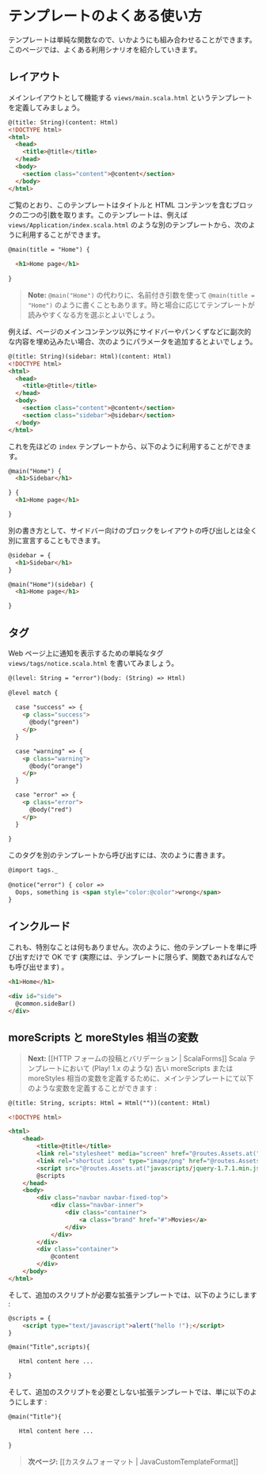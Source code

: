 <!--- Copyright (C) 2009-2013 Typesafe Inc. <http://www.typesafe.com> -->
<!--
# Common template use cases
-->
# テンプレートのよくある使い方

<!--
Templates, being simple functions, can be composed in any way you want. Below are a few examples of some common scenarios.
-->
テンプレートは単純な関数なので、いかようにも組み合わせることができます。このページでは、よくある利用シナリオを紹介していきます。

<!--
## Layout
-->
## レイアウト

<!--
Let’s declare a `views/main.scala.html` template that will act as a main layout template:
-->
メインレイアウトとして機能する `views/main.scala.html` というテンプレートを定義してみましょう。

```html
@(title: String)(content: Html)
<!DOCTYPE html>
<html>
  <head>
    <title>@title</title>
  </head>
  <body>
    <section class="content">@content</section>
  </body>
</html>

```

<!--
As you can see, this template takes two parameters: a title and an HTML content block. Now we can use it from another `views/Application/index.scala.html` template:
-->
ご覧のとおり、このテンプレートはタイトルと HTML コンテンツを含むブロックの二つの引数を取ります。このテンプレートは、例えば `views/Application/index.scala.html` のような別のテンプレートから、次のように利用することができます。

```html
@main(title = "Home") {
    
  <h1>Home page</h1>
    
}
```

<!--
> **Note:** You can use both named parameters (like `@main(title = "Home")` and positional parameters, like `@main("Home")`. Choose whichever is clearer in a specific context.
-->
> **Note:** `@main("Home")` の代わりに、名前付き引数を使って `@main(title = "Home")` のように書くこともあります。時と場合に応じてテンプレートが読みやすくなる方を選ぶとよいでしょう。

<!--
Sometimes you need a second page-specific content block for a sidebar or breadcrumb trail, for example. You can do this with an additional parameter:
-->
例えば、ページのメインコンテンツ以外にサイドバーやパンくずなどに副次的な内容を埋め込みたい場合、次のようにパラメータを追加するとよいでしょう。

```html
@(title: String)(sidebar: Html)(content: Html)
<!DOCTYPE html>
<html>
  <head>
    <title>@title</title>
  </head>
  <body>
    <section class="content">@content</section>
    <section class="sidebar">@sidebar</section>
  </body>
</html>
```

<!--
Using this from our ‘index’ template, we have:
-->
これを先ほどの `index` テンプレートから、以下のように利用することができます。

```html
@main("Home") {
  <h1>Sidebar</h1>

} {
  <h1>Home page</h1>

}
```

<!--
Alternatively, we can declare the sidebar block separately:
-->
別の書き方として、サイドバー向けのブロックをレイアウトの呼び出しとは全く別に宣言することもできます。

```html
@sidebar = {
  <h1>Sidebar</h1>
}

@main("Home")(sidebar) {
  <h1>Home page</h1>

}
```


<!--
## Tags (they are just functions right?)
-->
## タグ

<!--
Let’s write a simple `views/tags/notice.scala.html` tag that displays an HTML notice:
-->
Web ページ上に通知を表示するための単純なタグ `views/tags/notice.scala.html` を書いてみましょう。

```html
@(level: String = "error")(body: (String) => Html)
 
@level match {
    
  case "success" => {
    <p class="success">
      @body("green")
    </p>
  }

  case "warning" => {
    <p class="warning">
      @body("orange")
    </p>
  }

  case "error" => {
    <p class="error">
      @body("red")
    </p>
  }
    
}
```

<!--
And now let’s use it from another template:
-->
このタグを別のテンプレートから呼び出すには、次のように書きます。

```html
@import tags._
 
@notice("error") { color =>
  Oops, something is <span style="color:@color">wrong</span>
}
```

<!--
## Includes
-->
## インクルード

<!--
Again, there’s nothing special here. You can just call any other template you like (or in fact any other function, wherever it is defined):
-->
これも、特別なことは何もありません。次のように、他のテンプレートを単に呼び出すだけで OK です (実際には、テンプレートに限らず、関数であればなんでも呼び出せます) 。

```html
<h1>Home</h1>
 
<div id="side">
  @common.sideBar()
</div>
```

<!--
## moreScripts and moreStyles equivalents
-->
## moreScripts と moreStyles 相当の変数
<!--
> **Next:** [[HTTP form submission and validation | ScalaForms]]
To define old moreScripts or moreStyles variables equivalents (like on Play! 1.x) on a Scala template, you can define a variable in the main template like this :
-->
> **Next:** [[HTTP フォームの投稿とバリデーション | ScalaForms]]
Scala テンプレートにおいて (Play! 1.x のような) 古い moreScripts または moreStyles 相当の変数を定義するために、メインテンプレートにて以下のような変数を定義することができます :

```html
@(title: String, scripts: Html = Html(""))(content: Html)

<!DOCTYPE html>

<html>
    <head>
        <title>@title</title>
        <link rel="stylesheet" media="screen" href="@routes.Assets.at("stylesheets/main.css")">
        <link rel="shortcut icon" type="image/png" href="@routes.Assets.at("images/favicon.png")">
        <script src="@routes.Assets.at("javascripts/jquery-1.7.1.min.js")" type="text/javascript"></script>
        @scripts
    </head>
    <body>
        <div class="navbar navbar-fixed-top">
            <div class="navbar-inner">
                <div class="container">
                    <a class="brand" href="#">Movies</a>
                </div>
            </div>
        </div>
        <div class="container">
            @content
        </div>
    </body>
</html>
```

<!--
And on an extended template that need an extra script : 
-->
そして、追加のスクリプトが必要な拡張テンプレートでは、以下のようにします :

```html
@scripts = {
    <script type="text/javascript">alert("hello !");</script>
}

@main("Title",scripts){

   Html content here ...

}

```

<!--
And on an extended template that not need an extra script, just like this :
-->
そして、追加のスクリプトを必要としない拡張テンプレートでは、単に以下のようにします :

```html
@main("Title"){

   Html content here ...

}
```

<!--
> **Next:** [[Custom formats | JavaCustomTemplateFormat]]
-->
> **次ページ:** [[カスタムフォーマット | JavaCustomTemplateFormat]]
